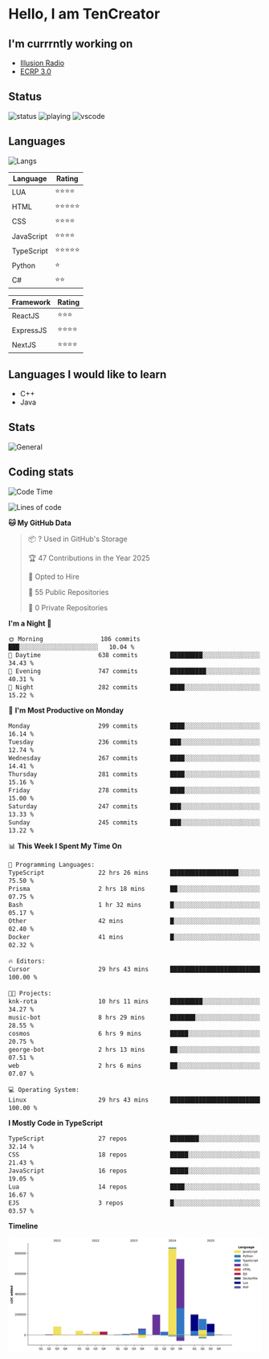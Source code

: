 # Hello, I am TenCreator

## I'm currrntly working on
- [Illusion Radio](https://illusionradio.co.uk/)
- [ECRP 3.0](http://github.com/Emerald-Coast-Roleplay/)

## Status
![status](https://api.statusbadges.me/badge/status/518334475038359555?simple=true&style=for-the-badge)
![playing](https://api.statusbadges.me/badge/playing/518334475038359555?style=for-the-badge)
![vscode](https://api.statusbadges.me/badge/vscode/518334475038359555?style=for-the-badge)

## Languages
![Langs](https://github-readme-stats.vercel.app/api/top-langs/?username=tencreator&layout=compact&theme=radical)


|Language|Rating|
|--------|------|
|LUA|⭐️⭐️⭐️⭐️|
|HTML|⭐️⭐️⭐️⭐️⭐️|
|CSS|⭐️⭐️⭐️⭐️|
|JavaScript|⭐️⭐️⭐️⭐️|
|TypeScript|⭐️⭐️⭐️⭐️⭐️|
|Python|⭐️|
|C#|⭐️⭐️ |

|Framework|Rating|
|--------|------|
|ReactJS|⭐️⭐️⭐|
|ExpressJS|⭐️⭐️⭐️⭐️|
|NextJS|⭐️⭐️⭐⭐️|

## Languages I would like to learn
- C++
- Java

## Stats
![General](https://github-readme-stats.vercel.app/api?username=tencreator&show_icons=true&theme=radical)

## Coding stats

<!--START_SECTION:waka-->
![Code Time](http://img.shields.io/badge/Code%20Time-421%20hrs%2046%20mins-blue)

![Lines of code](https://img.shields.io/badge/From%20Hello%20World%20I%27ve%20Written-1.9%20million%20lines%20of%20code-blue)

**🐱 My GitHub Data** 

> 📦 ? Used in GitHub's Storage 
 > 
> 🏆 47 Contributions in the Year 2025
 > 
> 💼 Opted to Hire
 > 
> 📜 55 Public Repositories 
 > 
> 🔑 0 Private Repositories 
 > 
**I'm a Night 🦉** 

```text
🌞 Morning                186 commits         ███░░░░░░░░░░░░░░░░░░░░░░   10.04 % 
🌆 Daytime                638 commits         █████████░░░░░░░░░░░░░░░░   34.43 % 
🌃 Evening                747 commits         ██████████░░░░░░░░░░░░░░░   40.31 % 
🌙 Night                  282 commits         ████░░░░░░░░░░░░░░░░░░░░░   15.22 % 
```
📅 **I'm Most Productive on Monday** 

```text
Monday                   299 commits         ████░░░░░░░░░░░░░░░░░░░░░   16.14 % 
Tuesday                  236 commits         ███░░░░░░░░░░░░░░░░░░░░░░   12.74 % 
Wednesday                267 commits         ████░░░░░░░░░░░░░░░░░░░░░   14.41 % 
Thursday                 281 commits         ████░░░░░░░░░░░░░░░░░░░░░   15.16 % 
Friday                   278 commits         ████░░░░░░░░░░░░░░░░░░░░░   15.00 % 
Saturday                 247 commits         ███░░░░░░░░░░░░░░░░░░░░░░   13.33 % 
Sunday                   245 commits         ███░░░░░░░░░░░░░░░░░░░░░░   13.22 % 
```


📊 **This Week I Spent My Time On** 

```text
💬 Programming Languages: 
TypeScript               22 hrs 26 mins      ███████████████████░░░░░░   75.50 % 
Prisma                   2 hrs 18 mins       ██░░░░░░░░░░░░░░░░░░░░░░░   07.75 % 
Bash                     1 hr 32 mins        █░░░░░░░░░░░░░░░░░░░░░░░░   05.17 % 
Other                    42 mins             █░░░░░░░░░░░░░░░░░░░░░░░░   02.40 % 
Docker                   41 mins             █░░░░░░░░░░░░░░░░░░░░░░░░   02.32 % 

🔥 Editors: 
Cursor                   29 hrs 43 mins      █████████████████████████   100.00 % 

🐱‍💻 Projects: 
knk-rota                 10 hrs 11 mins      █████████░░░░░░░░░░░░░░░░   34.27 % 
music-bot                8 hrs 29 mins       ███████░░░░░░░░░░░░░░░░░░   28.55 % 
cosmos                   6 hrs 9 mins        █████░░░░░░░░░░░░░░░░░░░░   20.75 % 
george-bot               2 hrs 13 mins       ██░░░░░░░░░░░░░░░░░░░░░░░   07.51 % 
web                      2 hrs 6 mins        ██░░░░░░░░░░░░░░░░░░░░░░░   07.07 % 

💻 Operating System: 
Linux                    29 hrs 43 mins      █████████████████████████   100.00 % 
```

**I Mostly Code in TypeScript** 

```text
TypeScript               27 repos            ████████░░░░░░░░░░░░░░░░░   32.14 % 
CSS                      18 repos            █████░░░░░░░░░░░░░░░░░░░░   21.43 % 
JavaScript               16 repos            █████░░░░░░░░░░░░░░░░░░░░   19.05 % 
Lua                      14 repos            ████░░░░░░░░░░░░░░░░░░░░░   16.67 % 
EJS                      3 repos             █░░░░░░░░░░░░░░░░░░░░░░░░   03.57 % 
```



**Timeline**

![Lines of Code chart](https://raw.githubusercontent.com/tencreator/tencreator/main/assets/bar_graph.png)


<!--END_SECTION:waka-->
